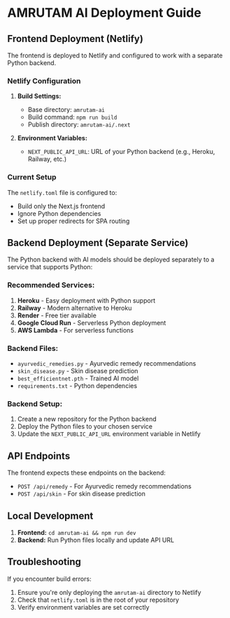 # AMRUTAM AI Deployment Guide

## Frontend Deployment (Netlify)

The frontend is deployed to Netlify and configured to work with a separate Python backend.

### Netlify Configuration

1. **Build Settings:**
   - Base directory: `amrutam-ai`
   - Build command: `npm run build`
   - Publish directory: `amrutam-ai/.next`

2. **Environment Variables:**
   - `NEXT_PUBLIC_API_URL`: URL of your Python backend (e.g., Heroku, Railway, etc.)

### Current Setup

The `netlify.toml` file is configured to:
- Build only the Next.js frontend
- Ignore Python dependencies
- Set up proper redirects for SPA routing

## Backend Deployment (Separate Service)

The Python backend with AI models should be deployed separately to a service that supports Python:

### Recommended Services:
1. **Heroku** - Easy deployment with Python support
2. **Railway** - Modern alternative to Heroku
3. **Render** - Free tier available
4. **Google Cloud Run** - Serverless Python deployment
5. **AWS Lambda** - For serverless functions

### Backend Files:
- `ayurvedic_remedies.py` - Ayurvedic remedy recommendations
- `skin_disease.py` - Skin disease prediction
- `best_efficientnet.pth` - Trained AI model
- `requirements.txt` - Python dependencies

### Backend Setup:
1. Create a new repository for the Python backend
2. Deploy the Python files to your chosen service
3. Update the `NEXT_PUBLIC_API_URL` environment variable in Netlify

## API Endpoints

The frontend expects these endpoints on the backend:
- `POST /api/remedy` - For Ayurvedic remedy recommendations
- `POST /api/skin` - For skin disease prediction

## Local Development

1. **Frontend:** `cd amrutam-ai && npm run dev`
2. **Backend:** Run Python files locally and update API URL

## Troubleshooting

If you encounter build errors:
1. Ensure you're only deploying the `amrutam-ai` directory to Netlify
2. Check that `netlify.toml` is in the root of your repository
3. Verify environment variables are set correctly
